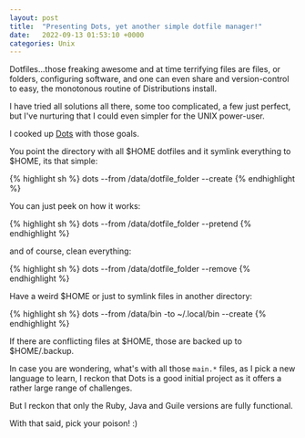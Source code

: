 ```yaml
---
layout: post
title:  "Presenting Dots, yet another simple dotfile manager!"
date:   2022-09-13 01:53:10 +0000
categories: Unix
---
```


Dotfiles...those freaking awesome and at time terrifying files are files, or
folders, configuring software, and one can even share and version-control to
easy, the monotonous routine of Distributions install.

I have tried all solutions all there, some too complicated, a few just perfect,
but I've nurturing that I could even simpler for the UNIX power-user.

I cooked up [Dots](https://github.com/easbarba/dot) with those goals.

You point the directory with all $HOME dotfiles and it symlink everything to
$HOME, its that simple:

{% highlight sh %}
dots --from /data/dotfile_folder --create
{% endhighlight %}

You can just peek on how it works: 

{% highlight sh %}
dots --from /data/dotfile_folder --pretend
{% endhighlight %}

and of course, clean everything:

{% highlight sh %}
dots --from /data/dotfile_folder --remove
{% endhighlight %}

Have a weird $HOME or just to symlink files in another directory:

{% highlight sh %}
dots --from /data/bin -to ~/.local/bin --create
{% endhighlight %}

If there are conflicting files at $HOME, those are backed up to $HOME/.backup.

In case you are wondering, what's with all those `main.*` files, as I pick a
new language to learn, I reckon that Dots is a good initial project as it offers
a rather large range of challenges. 

But I reckon that only the Ruby, Java and Guile versions
are fully functional. 

With that said, pick your poison! :)
